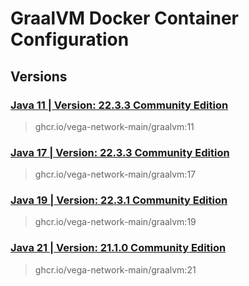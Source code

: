 # GraalVM Docker Container Configuration

## Versions

### [Java 11 | Version: 22.3.3 Community Edition](https://github.com/vega-network-main/java-docker-images/tree/main/GraalVM/11)
> ghcr.io/vega-network-main/graalvm:11

### [Java 17 | Version: 22.3.3 Community Edition](https://github.com/vega-network-main/java-docker-images/tree/main/GraalVM/17)
> ghcr.io/vega-network-main/graalvm:17

### [Java 19 | Version: 22.3.1 Community Edition](https://github.com/vega-network-main/java-docker-images/tree/main/GraalVM/19)
> ghcr.io/vega-network-main/graalvm:19

### [Java 21 | Version: 21.1.0 Community Edition](https://github.com/vega-network-main/java-docker-images/tree/main/GraalVM/21)
> ghcr.io/vega-network-main/graalvm:21

